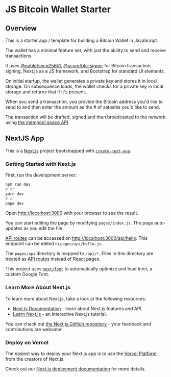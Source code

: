 # JS Bitcoin Wallet Starter

## Overview

This is a starter app / template for building a Bitcoin Wallet in JavaScript.

The wallet has a minimal feature set, with just the ability to send and receive transactions.

It uses [@noble/secp256k1](https://github.com/paulmillr/noble-secp256k1), [@scure/btc-signer](https://github.com/paulmillr/scure-btc-signer) for Bitcoin transaction signing, Next.js as a JS framework, and Bootstrap for standard UI elements. 

On initial startup, the wallet generates a private key and stores it in local storage. On subsequence loads, the wallet checks for a private key in local storage and returns that if it's present.

When you send a transaction, you provide the Bitcoin address you'd like to send to and then enter the amount as the # of satoshis you'd like to send.

The transaction will be drafted, signed and then broadcasted to the network using [the mempool.space API](https://mempool.space/docs/api/rest).

## NextJS App

This is a [Next.js](https://nextjs.org/) project bootstrapped with [`create-next-app`](https://github.com/vercel/next.js/tree/canary/packages/create-next-app).

### Getting Started with Next.js

First, run the development server:

```bash
npm run dev
# or
yarn dev
# or
pnpm dev
```

Open [http://localhost:3000](http://localhost:3000) with your browser to see the result.

You can start editing the page by modifying `pages/index.js`. The page auto-updates as you edit the file.

[API routes](https://nextjs.org/docs/api-routes/introduction) can be accessed on [http://localhost:3000/api/hello](http://localhost:3000/api/hello). This endpoint can be edited in `pages/api/hello.js`.

The `pages/api` directory is mapped to `/api/*`. Files in this directory are treated as [API routes](https://nextjs.org/docs/api-routes/introduction) instead of React pages.

This project uses [`next/font`](https://nextjs.org/docs/basic-features/font-optimization) to automatically optimize and load Inter, a custom Google Font.

### Learn More About Next.js

To learn more about Next.js, take a look at the following resources:

- [Next.js Documentation](https://nextjs.org/docs) - learn about Next.js features and API.
- [Learn Next.js](https://nextjs.org/learn) - an interactive Next.js tutorial.

You can check out [the Next.js GitHub repository](https://github.com/vercel/next.js/) - your feedback and contributions are welcome!

### Deploy on Vercel

The easiest way to deploy your Next.js app is to use the [Vercel Platform](https://vercel.com/new?utm_medium=default-template&filter=next.js&utm_source=create-next-app&utm_campaign=create-next-app-readme) from the creators of Next.js.

Check out our [Next.js deployment documentation](https://nextjs.org/docs/deployment) for more details.
